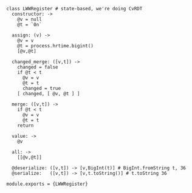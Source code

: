     class LWWRegister # state-based, we're doing CvRDT
      constructor: ->
        @v = null
        @t = `0n`

      assign: (v) ->
        @v = v
        @t = process.hrtime.bigint()
        [@v,@t]

      changed_merge: ([v,t]) ->
        changed = false
        if @t < t
          @v = v
          @t = t
          changed = true
        [ changed, [ @v, @t ] ]

      merge: ([v,t]) ->
        if @t < t
          @v = v
          @t = t
        return

      value: ->
        @v

      all: ->
        [[@v,@t]]

      @deserialize: ([v,t]) -> [v,BigInt(t)] # BigInt.fromString t, 36
      @serialize:   ([v,t]) -> [v,t.toString()] # t.toString 36

    module.exports = {LWWRegister}
